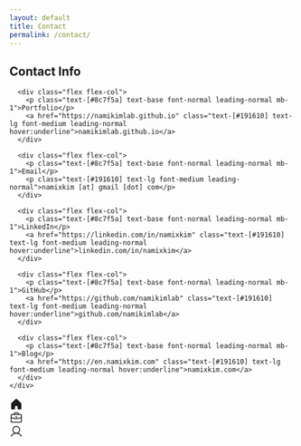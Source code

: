 ```yaml
---
layout: default
title: Contact
permalink: /contact/
---
```


<div class="max-w-2xl mx-auto px-4 sm:px-6 lg:px-8">
  <div class="p-4">
    <div class="flex flex-col gap-8">
      <h2 class="text-[#191610] text-lg font-bold leading-tight tracking-[-0.015em] flex-1 text-left pr-12">Contact Info</h2>

      <div class="flex flex-col">
        <p class="text-[#8c7f5a] text-base font-normal leading-normal mb-1">Portfolio</p>
        <a href="https://namikimlab.github.io" class="text-[#191610] text-lg font-medium leading-normal hover:underline">namikimlab.github.io</a>
      </div>

      <div class="flex flex-col">
        <p class="text-[#8c7f5a] text-base font-normal leading-normal mb-1">Email</p>
        <p class="text-[#191610] text-lg font-medium leading-normal">namixkim [at] gmail [dot] com</p>
      </div>

      <div class="flex flex-col">
        <p class="text-[#8c7f5a] text-base font-normal leading-normal mb-1">LinkedIn</p>
        <a href="https://linkedin.com/in/namixkim" class="text-[#191610] text-lg font-medium leading-normal hover:underline">linkedin.com/in/namixkim</a>
      </div>

      <div class="flex flex-col">
        <p class="text-[#8c7f5a] text-base font-normal leading-normal mb-1">GitHub</p>
        <a href="https://github.com/namikimlab" class="text-[#191610] text-lg font-medium leading-normal hover:underline">github.com/namikimlab</a>
      </div>

      <div class="flex flex-col">
        <p class="text-[#8c7f5a] text-base font-normal leading-normal mb-1">Blog</p>
        <a href="https://en.namixkim.com" class="text-[#191610] text-lg font-medium leading-normal hover:underline">namixkim.com</a>
      </div>
    </div>
  </div>

  <div class="h-20"></div>
</div>

<div class="fixed bottom-0 left-0 right-0">
  <div class="flex gap-2 border-t border-[#f1efe9] bg-[#fbfaf9] px-4 pb-3 pt-2">
    <a class="flex flex-1 flex-col items-center justify-end gap-1 text-[#8c7f5a]" href="/">
      <div class="text-[#8c7f5a] flex h-8 items-center justify-center">
        <svg xmlns="http://www.w3.org/2000/svg" width="24px" height="24px" fill="currentColor" viewBox="0 0 256 256">
          <path d="M224,115.55V208a16,16,0,0,1-16,16H168a16,16,0,0,1-16-16V168a8,8,0,0,0-8-8H112a8,8,0,0,0-8,8v40a16,16,0,0,1-16,16H48a16,16,0,0,1-16-16V115.55a16,16,0,0,1,5.17-11.78l80-75.48.11-.11a16,16,0,0,1,21.53,0,1.14,1.14,0,0,0,.11.11l80,75.48A16,16,0,0,1,224,115.55Z"></path>
        </svg>
      </div>
    </a>
    <a class="flex flex-1 flex-col items-center justify-end gap-1 text-[#8c7f5a]" href="/projects">
      <div class="text-[#8c7f5a] flex h-8 items-center justify-center">
        <svg xmlns="http://www.w3.org/2000/svg" width="24px" height="24px" fill="currentColor" viewBox="0 0 256 256">
          <path d="M216,56H176V48a24,24,0,0,0-24-24H104A24,24,0,0,0,80,48v8H40A16,16,0,0,0,24,72V200a16,16,0,0,0,16,16H216a16,16,0,0,0,16-16V72A16,16,0,0,0,216,56ZM96,48a8,8,0,0,1,8-8h48a8,8,0,0,1,8,8v8H96ZM216,72v41.61A184,184,0,0,1,128,136a184.07,184.07,0,0,1-88-22.38V72Zm0,128H40V131.64A200.19,200.19,0,0,0,128,152a200.25,200.25,0,0,0,88-20.37V200ZM104,112a8,8,0,0,1,8-8h32a8,8,0,0,1,0,16H112A8,8,0,0,1,104,112Z"></path>
        </svg>
      </div>
    </a>
    <a class="flex flex-1 flex-col items-center justify-end gap-1 text-[#191610]" href="/about">
      <div class="text-[#191610] flex h-8 items-center justify-center">
        <svg xmlns="http://www.w3.org/2000/svg" width="24px" height="24px" fill="currentColor" viewBox="0 0 256 256">
          <path d="M230.92,212c-15.23-26.33-38.7-45.21-66.09-54.16a72,72,0,1,0-73.66,0C63.78,166.78,40.31,185.66,25.08,212a8,8,0,1,0,13.85,8c18.84-32.56,52.14-52,89.07-52s70.23,19.44,89.07,52a8,8,0,1,0,13.85-8ZM72,96a56,56,0,1,1,56,56A56.06,56.06,0,0,1,72,96Z"></path>
        </svg>
      </div>
    </a>
  </div>
  <div class="h-5 bg-[#fbfaf9]"></div>
</div> 